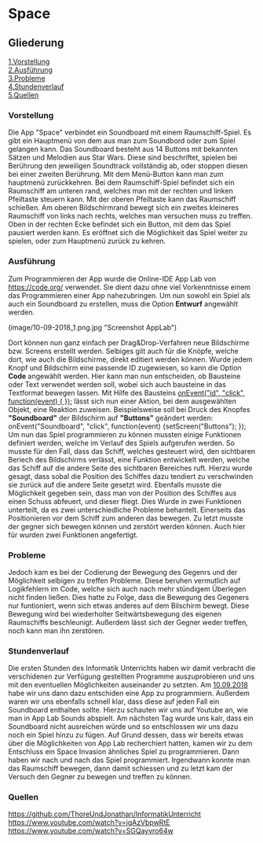 # Space

## Gliederung
[1.Vorstellung](#vorst)<br>
[2.Ausführung](#1)<br>
[3.Probleme](#2)<br>
[4.Stundenverlauf](#3)<br>
[5.Quellen](#4)<br>


### Vorstellung<a name="vorst"></a>
Die App "Space" verbindet ein Soundboard mit einem Raumschiff-Spiel. Es gibt ein Hauptmenü von dem aus man zum Soundbord oder zum Spiel gelangen kann. Das Soundboard besteht aus 14 Buttons mit bekannten Sätzen und Melodien aus Star Wars. Diese sind beschriftet, spielen bei Berührung den jeweiligen Soundtrack vollständig ab, oder stoppen diesen bei einer zweiten Berührung. Mit dem Menü-Button kann man zum hauptmenü zurückkehren. Bei dem Raumschiff-Spiel befindet sich ein Raumschiff am unteren rand, welches man mit der rechten und linken Pfeiltaste steuern kann. Mit der oberen Pfeiltaste kann das Raumschiff schießen. Am oberen Bildschirmrand bewegt sich ein zweites kleineres Raumschiff von links nach rechts, welches man versuchen muss zu treffen. Oben in der rechten Ecke befindet sich ein Button, mit dem das Spiel pausiert werden kann. Es eröffnet sich die Möglichkeit das Spiel weiter zu spielen, oder zum Hauptmenü zurück zu kehren.

### <a name="1"></a>Ausführung
Zum Programmieren der App wurde die Online-IDE App Lab von https://code.org/ verwendet. Sie dient dazu ohne viel Vorkenntnisse einem das Programmieren einer App nahezubringen. Um nun sowohl ein Spiel als auch ein Soundboard zu erstellen, muss die Option <b>Entwurf</b> angewählt werden. 

  (image/10-09-2018_1.png.jpg "Screenshot AppLab")

Dort können nun ganz einfach per Drag&Drop-Verfahren neue Bildschirme bzw. Screens erstellt werden. Selbiges gilt auch für die Knöpfe, welche dort, wie auch die Bildschirme, direkt editiert werden können. Wurde jedem Knopf und Bildschirm eine passende ID zugewiesen, so kann die Option <b>Code</b> angewählt werden. Hier kann man nun entscheiden, ob Bausteine oder Text verwendet werden soll, wobei sich auch bausteine in das Textformat bewegen lassen. Mit Hilfe des Bausteins <ins>onEvent("id", "click", function(event) { });</ins> lässt sich nun einer Aktion, bei dem ausgewählten Objekt, eine Reaktion zuweisen. Beispielsweise soll bei Druck des Knopfes <b>"Soundboard"</b> der Bildschirm auf <b>"Buttons"</b> geändert werden: onEvent("Soundboard", "click", function(event) {setScreen("Buttons"); }); <br> Um nun das Spiel programmieren zu können mussten einige Funktionen definiert werden, welche im Verlauf des Spiels aufgerufen werden. So musste für den Fall, dass das Schiff, welches gesteuert wird, den sichtbaren Beriech des Bildschirms verlässt, eine Funktion entwickelt werden, welche das Schiff auf die andere Seite des sichtbaren Bereiches ruft. Hierzu wurde gesagt, dass sobal die Position des Schiffes dazu tendiert zu verschwinden sie zurück auf die andere Seite gesetzt wird. Ebenfalls musste die Möglichkeit gegeben sein, dass man von der Position des Schiffes aus einen Schuss abfeuert, und dieser fliegt. Dies Wurde in zwei Funktionen unterteilt, da es zwei unterschiedliche Probleme behantelt. Einerseits das Positionieren vor dem Schiff zum anderen das bewegen. Zu letzt musste der gegner sich bewegen können und zerstört werden können. Auch hier für wurden zwei Funktionen angefertigt.

### <a name="2"></a>Probleme
Jedoch kam es bei der Codierung der Bewegung des Gegenrs und der Möglichkeit selbigen zu treffen Probleme. Diese beruhen vermutlich auf Logikfehlern im Code, welche sich auch nach mehr stündigem Überlegen nicht finden ließen. Dies hatte zu Folge, dass die Bewegung des Gegeners nur funtioniert, wenn sich etwas anderes auf dem Bilschirm bewegt. Diese Bewegung wird bei wiederholter Seitwärtsbewegung des eigenen Raumschiffs beschleunigt. Außerdem lässt sich der Gegner weder treffen, noch kann man ihn zerstören.

### <a name="3"></a>Stundenverlauf
Die ersten Stunden des Informatik Unterrichts haben wir damit verbracht die verschidenen zur Verfügung gestellten Programme auszuprobieren und uns mit den eventuellen Möglichkeiten auseinander zu setzten. Am <ins>10.09.2018</ins> habe wir uns dann dazu entschiden eine App zu programmiern. Außerdem waren wir uns ebenfalls schnell klar, dass diese auf jeden Fall ein Soundboard enthalten sollte. Hierzu schauten wir uns auf Youtube an, wie man in App Lab Sounds abspielt. Am nächsten Tag wurde uns kalr, dass ein Soundboard nicht ausreichen würde und so entschlossen wir uns dazu noch ein Spiel hinzu zu fügen. Auf Grund dessen, dass wir bereits etwas über die Möglichkeiten von App Lab recherchiert hatten, kamen wir zu dem Entschluss ein Space Invasion ähnliches Spiel zu programmieren. Dann haben wir nach und nach das Spiel programmiert. Irgendwann konnte man das Raumschiff bewegen, dann damit schiessen und zu letzt kam der Versuch den Gegner zu bewegen und treffen zu können.

### <a name="4"></a>Quellen
https://github.com/ThoreUndJonathan/InformatikUnterricht<br>
https://www.youtube.com/watch?v=jqAzVbpwRtE<br>
https://www.youtube.com/watch?v=SGQayvro64w
